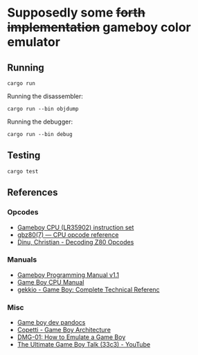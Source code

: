 # Supposedly some ~~forth implementation~~ gameboy color emulator

## Running

`cargo run`

Running the disassembler:

`cargo run --bin objdump`

Running the debugger:

`cargo run --bin debug`

## Testing

`cargo test`

## References
### Opcodes

- [Gameboy CPU (LR35902) instruction set](<https://www.pastraiser.com/cpu/gameboy/gameboy_opcodes.html>)
- [gbz80(7) — CPU opcode reference](https://rgbds.gbdev.io/docs/v0.6.1/gbz80.7/)
- [Dinu, Christian - Decoding Z80 Opcodes](http://z80.info/decoding.htm)

### Manuals

- [Gameboy Programming Manual v1.1](https://ia803208.us.archive.org/9/items/GameBoyProgManVer1.1/GameBoyProgManVer1.1.pdf)
- [Game Boy CPU Manual](http://marc.rawer.de/Gameboy/Docs/GBCPUman.pdf)
- [gekkio - Game Boy: Complete Technical Referenc](<https://gekkio.fi/files/gb-docs/gbctr.pdf>)

### Misc

- [Game boy dev pandocs](https://gbdev.io/pandocs/)
- [Copetti - Game Boy Architecture](https://www.copetti.org/writings/consoles/game-boy/)
- [DMG-01: How to Emulate a Game Boy](https://rylev.github.io/DMG-01/public/book/cpu/introduction.html  )
- [The Ultimate Game Boy Talk (33c3) - YouTube](https://www.youtube.com/watch?v=HyzD8pNlpwI)
